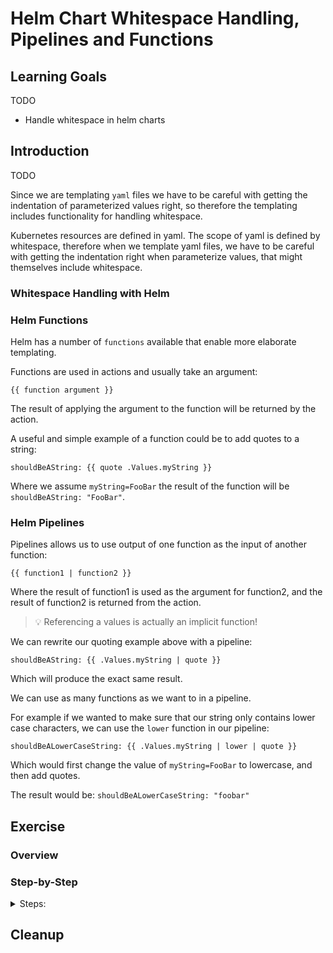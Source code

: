 # Helm Chart Whitespace Handling, Pipelines and Functions

## Learning Goals

TODO
- Handle whitespace in helm charts

## Introduction

TODO

Since we are templating `yaml` files we have to be careful with getting the indentation of parameterized values right, so therefore the templating includes functionality for handling whitespace.

Kubernetes resources are defined in yaml. The scope of yaml is defined by whitespace, therefore when we template yaml files, we have to be careful with getting the indentation right when parameterize values, that might themselves include whitespace.

### Whitespace Handling with Helm



### Helm Functions

Helm has a number of `functions` available that enable more elaborate templating.

Functions are used in actions and usually take an argument:
```
{{ function argument }}
```
The result of applying the argument to the function will be returned by the action.

A useful and simple example of a function could be to add quotes to a string:

```
shouldBeAString: {{ quote .Values.myString }}
```

Where we assume `myString=FooBar` the result of the function will be `shouldBeAString: "FooBar"`.

### Helm Pipelines

Pipelines allows us to use output of one function as the input of another function:

```
{{ function1 | function2 }}
```

Where the result of function1 is used as the argument for function2, and the result of function2 is returned from the action.

> :bulb: Referencing a values is actually an implicit function!

We can rewrite our quoting example above with a pipeline:
```
shouldBeAString: {{ .Values.myString | quote }}
```
Which will produce the exact same result.

We can use as many functions as we want to in a pipeline.

For example if we wanted to make sure that our string only contains lower case characters, we can use the `lower` function in our pipeline:
```
shouldBeALowerCaseString: {{ .Values.myString | lower | quote }}
```

Which would first change the value of `myString=FooBar` to lowercase, and then add quotes.

The result would be: `shouldBeALowerCaseString: "foobar"`




## Exercise

### Overview

### Step-by-Step

<details>
      <summary>Steps:</summary>
</details>

## Cleanup
